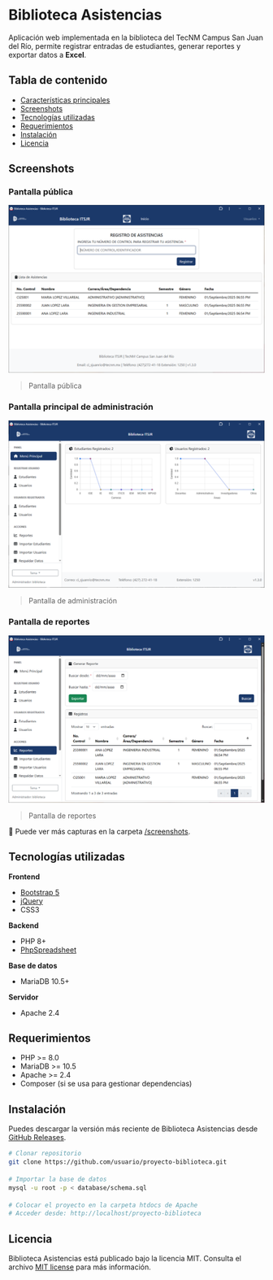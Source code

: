 # Biblioteca Asistencias
Aplicación web implementada en la biblioteca del TecNM Campus San Juan del Río, permite registrar entradas de estudiantes, generar reportes y exportar datos a **Excel**.

## Tabla de contenido
- [Características principales](#-características-principales)
- [Screenshots](#-screenshots)
- [Tecnologías utilizadas](#-tecnologías-utilizadas)
- [Requerimientos](#-requerimientos)
- [Instalación](#instalación)
- [Licencia](#licencia)

## Screenshots

### Pantalla pública

![pantalla publica](screenshots/01-pantalla-publica.png)
> Pantalla pública

### Pantalla principal de administración

![pantalla publica](screenshots/02-pantalla-admin-principal.png)
> Pantalla de administración

### Pantalla de reportes

![pantalla publica](screenshots/03-pantalla-admin-reportes.png)
> Pantalla de reportes

📂 Puede ver más capturas en la carpeta [/screenshots](screenshots/).

## Tecnologías utilizadas

**Frontend**
- [Bootstrap 5](https://getbootstrap.com/)  
- [jQuery](https://jquery.com/)  
- CSS3  

**Backend**
- PHP 8+  
- [PhpSpreadsheet](https://github.com/PHPOffice/PhpSpreadsheet)  

**Base de datos**
- MariaDB 10.5+  

**Servidor**
- Apache 2.4

## Requerimientos
- PHP >= 8.0  
- MariaDB >= 10.5  
- Apache >= 2.4  
- Composer (si se usa para gestionar dependencias)

## Instalación

Puedes descargar la versión más reciente de Biblioteca Asistencias desde [GitHub Releases](https://github.com/mendozarojasdev-biblioteca-asistencias/releases/latest).

```bash
# Clonar repositorio
git clone https://github.com/usuario/proyecto-biblioteca.git

# Importar la base de datos
mysql -u root -p < database/schema.sql

# Colocar el proyecto en la carpeta htdocs de Apache
# Acceder desde: http://localhost/proyecto-biblioteca
```

## Licencia
Biblioteca Asistencias está publicado bajo la licencia MIT. Consulta el archivo [MIT license](https://github.com/mendozarojasdev/biblioteca-asistencias/blob/master/LICENSE) para más información.
